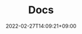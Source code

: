 ---
title: "Docs"
description: "SQL Server Security"
date: 2022-02-27T14:09:21+09:00
draft: false
---